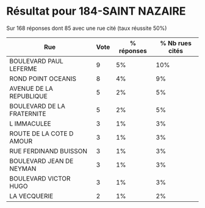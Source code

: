 # Résultat pour 184-SAINT NAZAIRE

Sur 168 réponses dont 85 avec une rue cité (taux réussite 50%)

| Rue | Vote | % réponses | % Nb rues cités|
|-----|------|------------|----------------|
| BOULEVARD PAUL LEFERME | 9 | 5% | 10%|
| ROND POINT OCEANIS | 8 | 4% | 9%|
| AVENUE DE LA REPUBLIQUE | 5 | 2% | 5%|
| BOULEVARD DE LA FRATERNITE | 5 | 2% | 5%|
| L IMMACULEE | 3 | 1% | 3%|
| ROUTE DE LA COTE D AMOUR | 3 | 1% | 3%|
| RUE FERDINAND BUISSON | 3 | 1% | 3%|
| BOULEVARD JEAN DE NEYMAN | 3 | 1% | 3%|
| BOULEVARD VICTOR HUGO | 3 | 1% | 3%|
| LA VECQUERIE | 2 | 1% | 2%|
